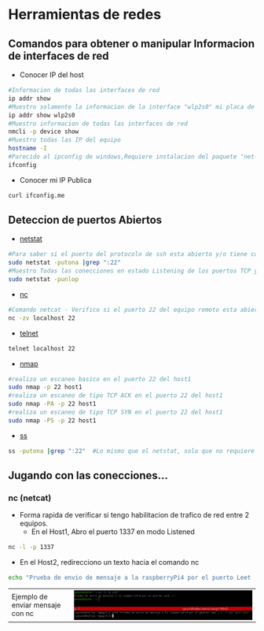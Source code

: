 # Herramientas de redes

## Comandos para obtener o manipular Informacion de interfaces de red
 - Conocer IP del host
 ```sh
#Informacion de todas las interfaces de red
ip addr show
#Muestro solamente la informacion de la interface "wlp2s0" mi placa de red wifi
ip addr show wlp2s0
#Muestro informacion de todas las interfaces de red
nmcli -p device show
#Muestro todas las IP del equipo
hostname -I
#Parecido al ipconfig de windows,Requiere instalacion del paquete "net-tools"
ifconfig
 ```
  - Conocer mi IP Publica
 ```sh
curl ifconfig.me
 ```  


 ## Deteccion de puertos Abiertos
 - [netstat](https://es.wikipedia.org/wiki/Netstat) 
 ```sh
#Para saber si el puerto del protocolo de ssh esta abierto y/o tiene conecciones activas, etc
sudo netstat -putona |grep ":22" 
#Muestro Todas las conecciones en estado Listening de los puertos TCP y UDP, IP, PID, programas asociados 
sudo netstat -punlop   
 ```
 - [nc](https://es.wikipedia.org/wiki/Netcat)  
 ```sh
#Comando netcat - Verifico si el puerto 22 del equipo remoto esta abierto
nc -zv localhost 22
 ```
 - [telnet](https://es.wikipedia.org/wiki/Telnet) 
 ```sh
telnet localhost 22
 ```
 - [nmap](https://blog.elhacker.net/2021/10/chuleta-comandos-nmap-opciones-nse.html) 
 ```sh
 #realiza un escaneo basico en el puerto 22 del host1
sudo nmap -p 22 host1
#realiza un escaneo de tipo TCP ACK en el puerto 22 del host1
sudo nmap -PA -p 22 host1
#realiza un escaneo de tipo TCP SYN en el puerto 22 del host1
sudo nmap -PS -p 22 host1
 ```
- [ss](https://linux.die.net/man/8/ss) 
 ```sh
 ss -putona |grep ":22"  #Lo mismo que el netstat, solo que no requiere de sudo... y con un comando moderno.
 ```
## Jugando con las conecciones...

### nc (netcat)
- Forma rapida de verificar si tengo habilitacion de trafico de red entre 2 equipos.
  - En el Host1, Abro el puerto 1337 en modo Listened 
 ```sh
 nc -l -p 1337
 ```  
 - En el Host2, redirecciono un texto hacia el comando nc <host1> <puerto>
 ```sh
 echo "Prueba de envio de mensaje a la raspberryPi4 por el puerto Leet ;-)  " |nc rpi4 1337
 ```
 <div>
<table >
<td> Ejemplo de enviar mensaje con nc </td>
<td> <img src="./img/nc_01.png" width="1080" align="left" > </td>  
</table>
</div>
 
